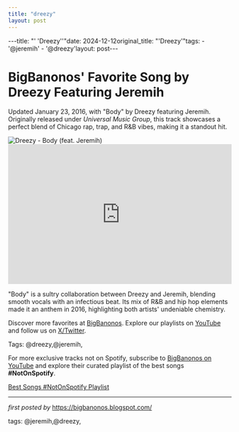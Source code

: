```yaml
---
title: "dreezy"
layout: post
---
```

---title: "' 'Dreezy''"date: 2024-12-12original_title: "'Dreezy'"tags:  - '@jeremih'  - '@dreezy'layout: post---<!-- Post Title --><h1 >BigBanonos' Favorite Song by Dreezy Featuring Jeremih</h1> <!-- Introductory Text --><p >Updated January 23, 2016, with "Body" by Dreezy featuring Jeremih. Originally released under *Universal Music Group*, this track showcases a perfect blend of Chicago rap, trap, and R&B vibes, making it a standout hit.</p> <!-- Featured Image --><div > <img src="https://thisisrnb.com/wp-content/uploads/2016/05/dreezy-jeremih-body.jpg" alt="Dreezy - Body (feat. Jeremih)" /></div> <!-- YouTube Video Embed --><div > <iframe width="100%" height="315" src="https://www.youtube.com/embed/rfcFwk37Bls" title="Dreezy - Body ft. Jeremih" frameborder="0" allow="accelerometer; autoplay; clipboard-write; encrypted-media; gyroscope; picture-in-picture; web-share" referrerpolicy="strict-origin-when-cross-origin" allowfullscreen></iframe></div> <!-- Song Information --><div > <p>"Body" is a sultry collaboration between Dreezy and Jeremih, blending smooth vocals with an infectious beat. Its mix of R&B and hip hop elements made it an anthem in 2016, highlighting both artists' undeniable chemistry.</p></div> <!-- Footer Links --><div > <p>Discover more favorites at <a href="https://bigbanonos.blogspot.com/" target="_blank">BigBanonos</a>. Explore our playlists on <a href="https://www.youtube.com/@BigBanonos" target="_blank">YouTube</a> and follow us on <a href="https://x.com/bigbanonos" target="_blank">X/Twitter</a>.</p></div> <!-- Tags --><p >Tags: @dreezy,@jeremih,</p><!--Subscribe and Playlist Links--><div>    <p>For more exclusive tracks not on Spotify, subscribe to <a href="https://www.youtube.com/@BigBanonos" target="_blank">BigBanonos on YouTube</a> and explore their curated playlist of the best songs <strong>#NotOnSpotify</strong>.</p>    <p><a href="https://www.youtube.com/playlist?list=PLtuNtuTatqI0kFahUCbtbfenC_ET5O_tr" target="_blank">Best Songs #NotOnSpotify Playlist<br /></a></p></div><hr /><p><em>first posted by</em> <a href="https://bigbanonos.blogspot.com/" rel="noopener" target="_new">https://bigbanonos.blogspot.com/</a></p><p>tags: @jeremih,@dreezy,</p>